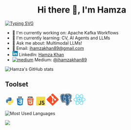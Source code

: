 <h1 align="center">Hi there 👋, I'm Hamza</h1>

[![Typing SVG](https://readme-typing-svg.demolab.com?font=Fira+Code&pause=1000&multiline=true&random=false&width=435&lines=AI/ML+Developer)](https://git.io/typing-svg)

- 🔭 I'm currently working on: Apache Kafka Workflows
- 🌱 I'm currently learning: CV, AI Agents and LLMs
- 💬 Ask me about: Multimodal LLMs!
- 📧 Email: [ihamzakhan89@gmail.com](mailto:ihamzakhan89@gmail.com)
- <a href="https://www.linkedin.com/in/hamzakhan27" target="_blank"><img src="https://raw.githubusercontent.com/devicons/devicon/master/icons/linkedin/linkedin-original.svg" alt="linkedin" width="18" height="18"/></a> LinkedIn: [Hamza Khan](https://www.linkedin.com/in/hamzakhan27)
- <a href="https://medium.com/@ihamzakhan89" target="_blank"><img src="https://raw.githubusercontent.com/devicons/devicon/master/icons/medium/medium-original.svg" alt="medium" width="18" height="18"/></a> Medium: [@ihamzakhan89](https://medium.com/@ihamzakhan89)

![Hamza's GitHub stats](https://github-readme-stats.vercel.app/api?username=hamzak-27&theme=dark&count_private=true&include_all_commits=true&show_icons=true)

## Toolset
<a href="https://www.python.org" target="_blank"><img src="https://raw.githubusercontent.com/devicons/devicon/master/icons/python/python-original.svg" alt="python" width="30" height="30"/></a>
<a href="https://www.w3schools.com/css/" target="_blank"><img src="https://raw.githubusercontent.com/devicons/devicon/master/icons/css3/css3-original-wordmark.svg" alt="css3" width="30" height="30"/></a>
<a href="https://www.w3.org/html/" target="_blank"><img src="https://raw.githubusercontent.com/devicons/devicon/master/icons/html5/html5-original-wordmark.svg" alt="html5" width="30" height="30"/></a>
<a href="https://developer.mozilla.org/en-US/docs/Web/JavaScript" target="_blank"><img src="https://raw.githubusercontent.com/devicons/devicon/master/icons/javascript/javascript-original.svg" alt="javascript" width="30" height="30"/></a>
<a href=""><img src="https://github.com/devicons/devicon/blob/v2.13.0/icons/git/git-original.svg" width="40" height="40"/></a>
<a href=""><img src="https://github.com/devicons/devicon/blob/v2.13.0/icons/postgresql/postgresql-original.svg" width="40" height="40"/></a>
<a href=""><img src="https://github.com/devicons/devicon/blob/v2.13.0/icons/react/react-original.svg" width="40" height="40"/></a>

![Most Used Languages](https://github-readme-stats.vercel.app/api/top-langs/?username=hamzak-27&layout=compact&theme=onedark&count_private=true)

![](https://komarev.com/ghpvc/?username=hamzak-27)
